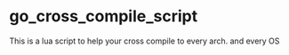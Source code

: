 # go_cross_compile_script
This is a lua script to help your cross compile to every arch. and every OS

